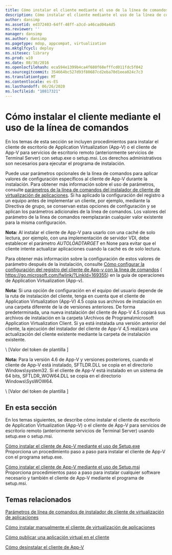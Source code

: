 ```yaml
---
title: Cómo instalar el cliente mediante el uso de la línea de comandos
description: Cómo instalar el cliente mediante el uso de la línea de comandos
author: dansimp
ms.assetid: ed372403-64ff-48ff-a3cd-a46cad04a4d5
ms.reviewer: ''
manager: dansimp
ms.author: dansimp
ms.pagetype: mdop, appcompat, virtualization
ms.mktglfcycl: deploy
ms.sitesec: library
ms.prod: w10
ms.date: 08/30/2016
ms.openlocfilehash: eca594e1399b4ca4f680f68efffcd011fdc5f042
ms.sourcegitcommit: 354664bc527d93f80687cd2eba70d1eea024c7c3
ms.translationtype: MT
ms.contentlocale: es-ES
ms.lasthandoff: 06/26/2020
ms.locfileid: "10817321"
---
```

# Cómo instalar el cliente mediante el uso de la línea de comandos


En los temas de esta sección se incluyen procedimientos para instalar el cliente de escritorio de Application Virtualization (App-V) o el cliente de App-V para servicios de escritorio remoto (anteriormente servicios de Terminal Server) con setup.exe o setup.msi. Los derechos administrativos son necesarios para ejecutar el programa de instalación.

Puede usar parámetros opcionales de la línea de comandos para aplicar valores de configuración específicos al cliente de App-V durante la instalación. Para obtener más información sobre el uso de parámetros, consulte [parámetros de la línea de comandos del instalador de cliente de virtualización de aplicaciones](application-virtualization-client-installer-command-line-parameters.md). Si ha aplicado la configuración del registro a un equipo antes de implementar un cliente, por ejemplo, mediante la Directiva de grupo, se conservan estas opciones de configuración y se aplican los parámetros adicionales de la línea de comandos. Los valores del parámetro de la línea de comandos reemplazarán cualquier valor existente para la misma configuración.

**Nota:**  Al instalar el cliente de App-V para usarlo con una caché de solo lectura, por ejemplo, con una implementación de servidor VDI, debe establecer el parámetro *AUTOLOADTARGET* en None para evitar que el cliente intente actualizar aplicaciones cuando la caché es de solo lectura.

 

Para obtener más información sobre la configuración de estos valores de parámetro después de la instalación, consulte [Cómo configurar la configuración del registro del cliente de App-v con la línea de comandos](https://go.microsoft.com/fwlink/?LinkId=169355) ( https://go.microsoft.com/fwlink/?LinkId=169355) en la guía de operaciones de Application Virtualization (App-v).

**Nota:**  Si una opción de configuración en el equipo del usuario depende de la ruta de instalación del cliente, tenga en cuenta que el cliente de Application Virtualization (App-V) 4.5 copia sus archivos de instalación en una carpeta diferente de la de versiones anteriores. De forma predeterminada, una nueva instalación del cliente de App-V 4.5 copiará sus archivos de instalación en la carpeta \\Archivos de Programa\\microsoft Application Virtualization Client. Si ya está instalada una versión anterior del cliente, la ejecución del instalador del cliente de App-V 4,5 realizará una actualización del cliente existente mediante la carpeta de instalación existente.

 

\ [Valor del token de plantilla \]

**Nota:**  Para la versión 4.6 de App-V y versiones posteriores, cuando el cliente de App-V está instalado, SFTLDR.DLL se copia en el directorio Windows\\system32. Si el cliente de App-V está instalado en un sistema de 64 bits, SFTLDR\_WOW64.DLL se copia en el directorio Windows\\SysWOW64.

 

\ [Valor del token de plantilla \]

## En esta sección


En los temas siguientes, se describe cómo instalar el cliente de escritorio de Application Virtualization (App-V) o el cliente de App-V para servicios de escritorio remoto (anteriormente servicios de Terminal Server) usando setup.exe o setup.msi.

<a href="" id="how-to-install-the-app-v-client-by-using-setup-exe"></a>[Cómo instalar el cliente de App-V mediante el uso de Setup.exe](how-to-install-the-app-v-client-by-using-setupexe-new.md)  
Proporciona un procedimiento paso a paso para instalar el cliente de App-V con el programa setup.exe.

<a href="" id="how-to-install-the-app-v-client-by-using-setup-msi"></a>[Cómo instalar el cliente de App-V mediante el uso de Setup.msi](how-to-install-the-app-v-client-by-using-setupmsi-new.md)  
Proporciona procedimientos paso a paso para instalar cualquier software necesario y también el cliente de App-V mediante el programa de setup.msi.

## Temas relacionados


[Parámetros de línea de comandos de instalador de cliente de virtualización de aplicaciones](application-virtualization-client-installer-command-line-parameters.md)

[Cómo instalar manualmente el cliente de virtualización de aplicaciones](how-to-manually-install-the-application-virtualization-client.md)

[Cómo publicar una aplicación virtual en el cliente](how-to-publish-a-virtual-application-on-the-client.md)

[Cómo desinstalar el cliente de App-V](how-to-uninstall-the-app-v-client.md)

 

 





